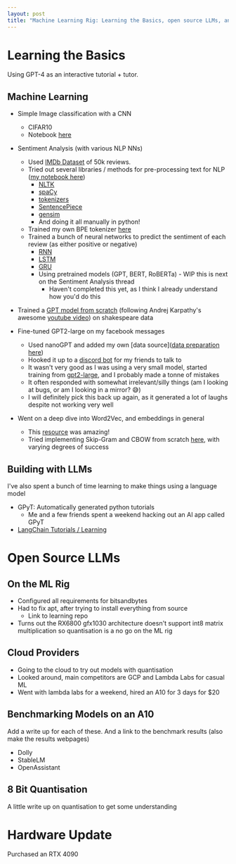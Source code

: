```yaml
---
layout: post
title: "Machine Learning Rig: Learning the Basics, open source LLMs, and a hardware update"
---
```


# Learning the Basics

Using GPT-4 as an interactive tutorial + tutor.

## Machine Learning

* Simple Image classification with a CNN
    * CIFAR10
    * Notebook [here](https://github.com/jerome3o/pytorch-tut/blob/master/tut/image_recognition/conv_net.ipynb)
* Sentiment Analysis (with various NLP NNs)
    * Used [IMDb Dataset](https://www.kaggle.com/datasets/lakshmi25npathi/imdb-dataset-of-50k-movie-reviews) of 50k reviews.
    * Tried out several libraries / methods for pre-processing text for NLP ([my notebook here](https://github.com/jerome3o/pytorch-tut/blob/master/tut/sentiment_analysis/1_1_pre_processing_learning.ipynb))
        * [NLTK](https://www.nltk.org/)
        * [spaCy](https://spacy.io/)
        * [tokenizers](https://huggingface.co/docs/tokenizers/index)
        * [SentencePiece](https://github.com/google/sentencepiece)
        * [gensim](https://radimrehurek.com/gensim/)
        * And doing it all manually in python!
    * Trained my own BPE tokenizer [here](https://github.com/jerome3o/pytorch-tut/blob/master/tut/sentiment_analysis/1_2_tokenizer.ipynb)
    * Trained a bunch of neural networks to predict the sentiment of each review (as either positive or negative)
        * [RNN](https://github.com/jerome3o/pytorch-tut/blob/master/tut/sentiment_analysis/2_1_rnn.ipynb)
        * [LSTM](https://github.com/jerome3o/pytorch-tut/blob/master/tut/sentiment_analysis/2_2_lstm.ipynb)
        * [GRU](https://github.com/jerome3o/pytorch-tut/blob/master/tut/sentiment_analysis/2_3_gru.ipynb)
        * Using pretrained models (GPT, BERT, RoBERTa) - WIP this is next on the Sentiment Analysis thread
            * Haven't completed this yet, as I think I already understand how you'd do this

* Trained a [GPT model from scratch](https://github.com/jerome3o/gpt_from_scratch/blob/master/tutorial/main.py) (following Andrej Karpathy's awesome [youtube video](https://www.youtube.com/watch?v=kCc8FmEb1nY)) on shakespeare data
* Fine-tuned GPT2-large on my facebook messages
    * Used nanoGPT and added my own [data source]([data preparation here](https://github.com/jerome3o/nanoGPT/blob/master/data/facebook/prepare.py))
    * Hooked it up to a [discord bot](https://github.com/jerome3o/nanoGPT/blob/ded1dbb8968057f68c19f3c11aae3ed4c4ca7d3a/sample.py#L129) for my friends to talk to
    * It wasn't very good as I was using a very small model, started training from [gpt2-large](https://huggingface.co/gpt2-large), and I probably made a tonne of mistakes
    * It often responded with somewhat irrelevant/silly things (am I looking at bugs, or am I looking in a mirror? 😅)
    * I will definitely pick this back up again, as it generated a lot of laughs despite not working very well
* Went on a deep dive into Word2Vec, and embeddings in general
    * This [resource](https://lena-voita.github.io/nlp_course/word_embeddings.html) was amazing!
    * Tried implementing Skip-Gram and CBOW from scratch [here](https://github.com/jerome3o/pytorch-tut/blob/master/tut/word2vec.ipynb), with varying degrees of success

## Building with LLMs

I've also spent a bunch of time learning to make things using a language model

* GPyT: Automatically generated python tutorials
    * Me and a few friends spent a weekend hacking out an AI app called GPyT
* [LangChain Tutorials / Learning](https://github.com/jerome3o/langchain-tut)

# Open Source LLMs

## On the ML Rig

* Configured all requirements for bitsandbytes
* Had to fix apt, after trying to install everything from source
    * Link to learning repo
* Turns out the RX6800 gfx1030 architecture doesn't support int8 matrix multiplication so quantisation is a no go on the ML rig

## Cloud Providers

* Going to the cloud to try out models with quantisation
* Looked around, main competitors are GCP and Lambda Labs for casual ML
* Went with lambda labs for a weekend, hired an A10 for 3 days for $20

## Benchmarking Models on an A10

Add a write up for each of these. And a link to the benchmark results (also make the results webpages)

* Dolly
* StableLM
* OpenAssistant

## 8 Bit Quantisation

A little write up on quantisation to get some understanding


# Hardware Update

Purchased an RTX 4090
